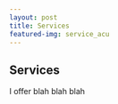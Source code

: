 ```yaml
---
layout: post
title: Services
featured-img: service_acu
---
```


## Services

I offer blah blah blah
